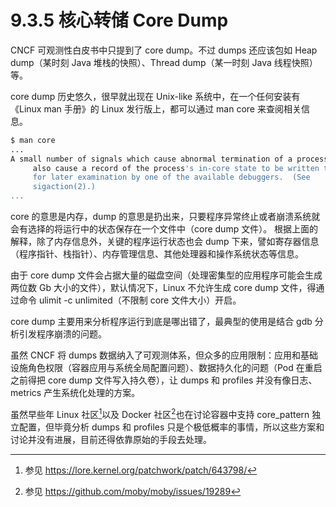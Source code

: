 # 9.3.5 核心转储 Core Dump

CNCF 可观测性白皮书中只提到了 core dump。不过 dumps 还应该包如 Heap dump（某时刻 Java 堆栈的快照）、Thread dump（某一时刻 Java 线程快照）等。


core dump 历史悠久，很早就出现在 Unix-like 系统中，在一个任何安装有《Linux man 手册》的 Linux 发行版上，都可以通过 man core 来查阅相关信息。

```bash
$ man core
...
A small number of signals which cause abnormal termination of a process
     also cause a record of the process's in-core state to be written to disk
     for later examination by one of the available debuggers.  (See
     sigaction(2).)
...
```
core 的意思是内存，dump 的意思是扔出来，只要程序异常终止或者崩溃系统就会有选择的将运行中的状态保存在一个文件中（core dump 文件）。
根据上面的解释，除了内存信息外，关键的程序运行状态也会 dump 下来，譬如寄存器信息（程序指针、栈指针）、内存管理信息、其他处理器和操作系统状态等信息。

由于 core dump 文件会占据大量的磁盘空间（处理密集型的应用程序可能会生成两位数 Gb 大小的文件），默认情况下，Linux 不允许生成 core dump 文件，得通过命令 ulimit -c unlimited（不限制 core 文件大小）开启。

core dump 主要用来分析程序运行到底是哪出错了，最典型的使用是结合 gdb 分析引发程序崩溃的问题。

虽然 CNCF 将 dumps 数据纳入了可观测体系，但众多的应用限制：应用和基础设施角色权限（容器应用与系统全局配置问题）、数据持久化的问题（Pod 在重启之前得把 core dump 文件写入持久卷），让 dumps 和 profiles 并没有像日志、metrics 产生系统化处理的方案。

虽然早些年 Linux 社区[^1]以及 Docker 社区[^2]也在讨论容器中支持 core_pattern 独立配置，但毕竟分析 dumps 和 profiles 只是个极低概率的事情，所以这些方案和讨论并没有进展，目前还得依靠原始的手段去处理。

[^1]: 参见 https://lore.kernel.org/patchwork/patch/643798/
[^2]: 参见 https://github.com/moby/moby/issues/19289